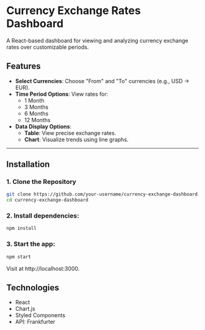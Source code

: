 # Currency Exchange Rates Dashboard

A React-based dashboard for viewing and analyzing currency exchange rates over customizable periods.

## Features
- **Select Currencies**: Choose "From" and "To" currencies (e.g., USD → EUR).
- **Time Period Options**: View rates for:
  - 1 Month
  - 3 Months
  - 6 Months
  - 12 Months
- **Data Display Options**:
  - **Table**: View precise exchange rates.
  - **Chart**: Visualize trends using line graphs.

---

## Installation

### 1. Clone the Repository
```bash
git clone https://github.com/your-username/currency-exchange-dashboard.git
cd currency-exchange-dashboard
```

### 2. Install dependencies:
```bash
npm install
```

### 3. Start the app:
```bash
npm start
```

Visit at http://localhost:3000.

## Technologies

- React
- Chart.js
- Styled Components
- API: Frankfurter
